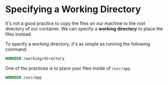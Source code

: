 # Specifying a Working Directory

It's not a good practice to copy the files on our machine to the root directory of our container. We can specify a **working directory** to place the files instead.  

To specify a working directory, it's as simple as running the following command.
```dockerfile
WORKDIR /working/directory
```

One of the practices is to place your files inside of `/usr/app`.
```dockerfile
WORKDIR /usr/app
```
